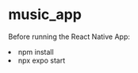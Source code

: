 # music_app

Before running the React Native App:
<li> npm install</li>
<li> npx expo start </li>



 
